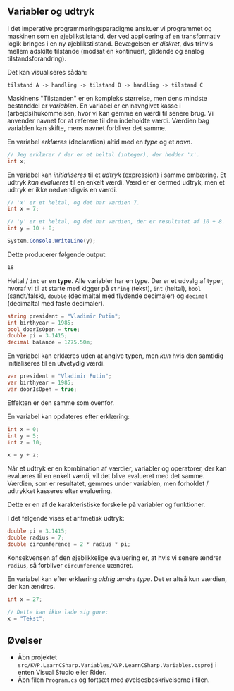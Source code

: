 ## Variabler og udtryk

I det imperative programmeringsparadigme anskuer vi programmet og maskinen som en øjeblikstilstand, der ved applicering af en transformativ logik bringes i en ny øjeblikstilstand. Bevægelsen er _diskret_, dvs trinvis mellem adskilte tilstande (modsat en kontinuert, glidende og analog tilstandsforandring). 

Det kan visualiseres sådan:

`tilstand A -> handling -> tilstand B -> handling -> tilstand C`

Maskinens "Tilstanden" er en kompleks størrelse, men dens mindste bestanddel er _variablen_. En variabel er en navngivet kasse i (arbejds)hukommelsen, hvor vi kan gemme en værdi til senere brug. Vi anvender navnet for at referere til den indeholdte værdi. Værdien bag variablen kan skifte, mens navnet forbliver det samme.

En variabel _erklæres_ (declaration) altid med en _type_ og et _navn_.

```csharp
// Jeg erklærer / der er et heltal (integer), der hedder 'x'.
int x;
```

En variabel kan _initialiseres_ til et _udtryk_ (expression) i samme ombæring. Et udtryk _kan evalueres_ til en enkelt værdi. Værdier er dermed udtryk, men et udtryk er ikke nødvendigvis en værdi.

```csharp
// 'x' er et heltal, og det har værdien 7.
int x = 7;

// 'y' er et heltal, og det har værdien, der er resultatet af 10 + 8.
int y = 10 + 8;

System.Console.WriteLine(y);
```

Dette producerer følgende output:

```sh
18
```

Heltal / `int` er en **type**. Alle variabler har en type. Der er et udvalg af typer, hvoraf vi til at starte med kigger på `string` (tekst), `int` (heltal), `bool` (sandt/falsk), `double` (decimaltal med flydende decimaler) og `decimal` (decimaltal med faste decimaler).

```csharp
string president = "Vladimir Putin";
int birthyear = 1985;
bool doorIsOpen = true;
double pi = 3.1415;
decimal balance = 1275.50m;
```

En variabel kan erklæres uden at angive typen, men _kun_ hvis den samtidig initialiseres til en utvetydig værdi.

```csharp
var president = "Vladimir Putin";
var birthyear = 1985;
var doorIsOpen = true;
```

Effekten er den samme som ovenfor.

En variabel kan opdateres efter erklæring: 

```csharp
int x = 0;
int y = 5;
int z = 10;

x = y + z;
```

Når et udtryk er en kombination af værdier, variabler og operatorer, der kan evalueres til en enkelt værdi, vil det blive evalueret med det samme. Værdien, som er resultatet, gemmes under variablen, men forholdet / udtrykket kasseres efter evaluering. 

Dette er en af de karakteristiske forskelle på variabler og funktioner.

I det følgende vises et aritmetisk udtryk:

```csharp
double pi = 3.1415;
double radius = 7;
double circumference = 2 * radius * pi;
```

Konsekvensen af den øjeblikkelige evaluering er, at hvis vi senere ændrer `radius`, så forbliver `circumference` uændret.

En variabel kan efter erklæring _aldrig ændre type_. Det er altså kun værdien, der kan ændres.

```csharp
int x = 27;

// Dette kan ikke lade sig gøre:
x = "Tekst";
```

## Øvelser

- Åbn projektet `src/KVP.LearnCSharp.Variables/KVP.LearnCSharp.Variables.csproj` i enten Visual Studio eller Rider.
- Åbn filen `Program.cs` og fortsæt med øvelsesbeskrivelserne i filen.